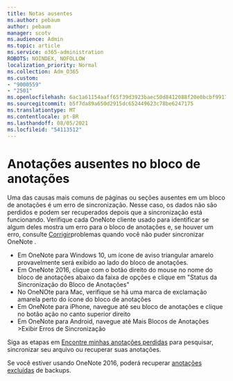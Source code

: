 ```yaml
---
title: Notas ausentes
ms.author: pebaum
author: pebaum
manager: scotv
ms.audience: Admin
ms.topic: article
ms.service: o365-administration
ROBOTS: NOINDEX, NOFOLLOW
localization_priority: Normal
ms.collection: Adm_O365
ms.custom:
- "9000559"
- "2501"
ms.openlocfilehash: 6ac1a61154aaff65f39d3923baec50d8412088f20e0bcbf991724bb6fa469d62
ms.sourcegitcommit: b5f7da89a650d2915dc652449623c78be6247175
ms.translationtype: MT
ms.contentlocale: pt-BR
ms.lasthandoff: 08/05/2021
ms.locfileid: "54113512"
---
```

# <a name="missing-notes-in-notebook"></a>Anotações ausentes no bloco de anotações

Uma das causas mais comuns de páginas ou seções ausentes em um bloco de anotações é um erro de sincronização. Nesse caso, os dados não são perdidos e podem ser recuperados depois que a sincronização está funcionando. Verifique cada OneNote cliente usado para identificar se algum deles mostra um erro para o bloco de anotações e, se houver um erro, consulte [Corrigir](https://support.office.com/article/299495ef-66d1-448f-90c1-b785a6968d45)problemas quando você não puder sincronizar OneNote .

- Em OneNote para Windows 10, um ícone de aviso triangular amarelo provavelmente será exibido ao lado do bloco de anotações.
- Em OneNote 2016, clique com o botão direito do mouse no nome do bloco de anotações abaixo da faixa de opções e clique em "Status da Sincronização do Bloco de Anotações"
- No OneNOte para Mac, verifique se há uma marca de exclamação amarela perto do ícone do bloco de anotações
- Em OneNote para iPhone, navegue até seu bloco de anotações e clique no botão ação no canto superior direito
- Em OneNote para Android, navegue até Mais Blocos de Anotações >Exibir Erros de Sincronização

Siga as etapas em [Encontre minhas anotações perdidas](https://support.office.com/article/32cb2bd7-afe7-44d2-a711-398a88421287) para pesquisar, sincronizar seu arquivo ou recuperar suas anotações.

Se você estiver usando OneNote 2016, poderá recuperar [anotações excluídas](https://support.office.com/article/32ed1036-74fd-4c21-bc28-033a486e6b14) de backups.